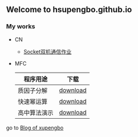 ## Welcome to hsupengbo.github.io

### My works
 + CN
      + [Socket双机通信作业](./CN/SocketByC++/README.md)
 + MFC
  
   | 程序用途 | 下载  |
   |---|---| 
   | 质因子分解   | [download](https://hsupengbo.github.io/MFCs/AlgorithmDemo.exe) | 
   | 快速幂运算   | [download](https://hsupengbo.github.io/MFCs/PrimeFactorization.exe) | 
   | 高中算法演示 | [download](https://hsupengbo.github.io/MFCs/QuickPow.exe) | 


go to [Blog of xupengbo](https://blog.xupengbo.online)

